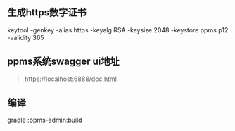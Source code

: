 ## 生成https数字证书
keytool -genkey -alias https -keyalg RSA -keysize 2048 -keystore ppms.p12 -validity 365

## ppms系统swagger ui地址
> https://localhost:6888/doc.html

## 编译
gradle :ppms-admin:build